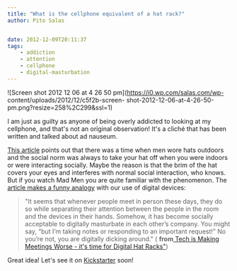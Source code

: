 ```yaml
---
title: "What is the cellphone equivalent of a hat rack?"
author: Pito Salas


date: 2012-12-09T20:11:37
tags:
    - addiction
    - attention
    - cellphone
    - digital-masturbation
---
```




![Screen shot 2012 12 06 at 4 26 50 pm](https://i0.wp.com/salas.com/wp-
content/uploads/2012/12/c5f2b-screen-
shot-2012-12-06-at-4-26-50-pm.png?resize=258%2C299&ssl=1)

I am just as guilty as anyone of being overly addicted to looking at my
cellphone, and that's not an original observation! It's a cliché that has been
written and talked about ad nauseum.

[This article](<http://techcrunch.com/2012/12/09/digital-hat-racks/>) points
out that there was a time when men wore hats outdoors and the social norm was
always to take your hat off when you were indoors or were interacting
socially. Maybe the reason is that the brim of the hat covers your eyes and
interferes with normal social interaction, who knows. But if you watch Mad Men
you are quite familiar with the phenomenon. The [article makes a funny
analogy](<http://techcrunch.com/2012/12/09/digital-hat-racks/>) with our use
of digital devices:

> "It seems that whenever people meet in person these days, they do so while
> separating their attention between the people in the room and the devices in
> their hands. Somehow, it has become socially acceptable to digitally
> masturbate in each other’s company. You might say, “but I’m taking notes or
> responding to an important request!” No you’re not, you are digitally
> dicking around." ( **from**[ Tech is Making Meetings Worse - it's time for
> Digital Hat Racks"](<http://techcrunch.com/2012/12/09/digital-hat-racks/>))

Great idea! Let's see it on [Kickstarter](<http://www.kickstarter.com>) soon!


